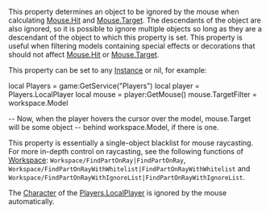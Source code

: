 This property determines an object to be ignored by the mouse when calculating [Mouse.Hit](https://developer.roblox.com/en-us/api-reference/property/Mouse/Hit) and [Mouse.Target](https://developer.roblox.com/en-us/api-reference/property/Mouse/Target). The descendants of the object are also ignored, so it is possible to ignore multiple objects so long as they are a descendant of the object to which this property is set. This property is useful when filtering models containing special effects or decorations that should not affect [Mouse.Hit](https://developer.roblox.com/en-us/api-reference/property/Mouse/Hit) or [Mouse.Target](https://developer.roblox.com/en-us/api-reference/property/Mouse/Target).

This property can be set to any [Instance](https://developer.roblox.com/en-us/api-reference/class/Instance) or nil, for example:

local Players = game:GetService("Players")
local player = Players.LocalPlayer 
local mouse = player:GetMouse()
mouse.TargetFilter = workspace.Model
 
-- Now, when the player hovers the cursor over the model, mouse.Target will be some object
-- behind workspace.Model, if there is one.

This property is essentially a single-object blacklist for mouse raycasting. For more in-depth control on raycasting, see the following functions of [Workspace](https://developer.roblox.com/en-us/api-reference/class/Workspace): `Workspace/FindPartOnRay|FindPartOnRay`, `Workspace/FindPartOnRayWithWhitelist|FindPartOnRayWithWhitelist` and `Workspace/FindPartOnRayWithIgnoreList|FindPartOnRayWithIgnoreList`.

The [Character](https://developer.roblox.com/en-us/api-reference/property/Player/Character) of the [Players.LocalPlayer](https://developer.roblox.com/en-us/api-reference/property/Players/LocalPlayer) is ignored by the mouse automatically.